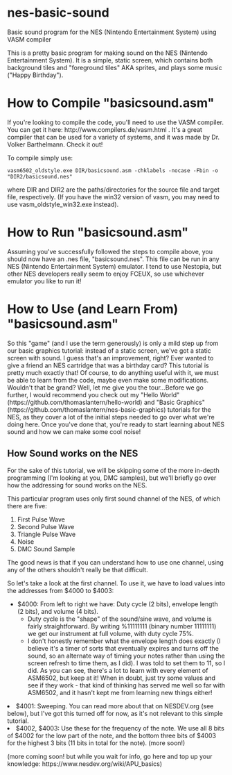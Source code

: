 # nes-basic-sound
Basic sound program for the NES (Nintendo Entertainment System) using VASM compiler

This is a pretty basic program for making sound on the NES (Nintendo Entertainment System). It is a simple, static screen, which contains both background tiles and "foreground tiles" AKA sprites, and plays some music ("Happy Birthday").

<h1> How to Compile "basicsound.asm" </h1>
If you're looking to compile the code, you'll need to use the VASM compiler. You can get it here: http://www.compilers.de/vasm.html . It's a great compiler that can be used for a variety of systems, and it was made by Dr. Volker Barthelmann. Check it out! 

<p>To compile simply use: 
<pre><code>vasm6502_oldstyle.exe DIR/basicsound.asm -chklabels -nocase -Fbin -o "DIR2/basicsound.nes"</code></pre> where DIR and DIR2 are the paths/directories for the source file and target file, respectively. (If you have the win32 version of vasm, you may need to use vasm_oldstyle_win32.exe instead).</p>

<h1>How to Run "basicsound.asm"</h1>
Assuming you've successfully followed the steps to compile above, you should now have an .nes file, "basicsound.nes". This file can be run in any NES (Nintendo Entertainment System) emulator. I tend to use Nestopia, but other NES developers really seem to enjoy FCEUX, so use whichever emulator you like to run it!

<h1>How to Use (and Learn From) "basicsound.asm"</h1>
<p>So this "game" (and I use the term generously) is only a mild step up from our basic graphics tutorial: instead of a static screen, we've got a static screen with sound. I guess that's an improvement, right? Ever wanted to give a friend an NES cartridge that was a birthday card? This tutorial is pretty much exactly that! Of course, to do anything useful with it, we must be able to learn from the code, maybe even make some modifications. Wouldn't that be grand? Well, let me give you the tour...</p?

<p>Before we go further, I would recommend you check out my "Hello World" (https://github.com/thomaslantern/hello-world) and "Basic Graphics" (https://github.com/thomaslantern/nes-basic-graphics) tutorials for the NES, as they cover a lot of the initial steps needed to go over what we're doing here. Once you've done that, you're ready to start learning about NES sound and how we can make some cool noise!</p>

<h2>How Sound works on the NES</h2>
<p>For the sake of this tutorial, we will be skipping some of the more in-depth programming (I'm looking at you, DMC samples), but we'll briefly go over how the addressing for sound works on the NES.</p>
<p>This particular program uses only first sound channel of the NES, of which there are five:
<ol>
  <li>First Pulse Wave</li>
  <li>Second Pulse Wave</li>
  <li>Triangle Pulse Wave</li>
  <li>Noise</li>
  <li>DMC Sound Sample</li>
</ol>
The good news is that if you can understand how to use one channel, using any of the others shouldn't really be that difficult.</p>
<p>So let's take a look at the first channel. To use it, we have to load values into the addresses from $4000 to $4003:
<ul>
  <li>$4000: From left to right we have: Duty cycle (2 bits), envelope length (2 bits), and volume (4 bits). 
    <ul>
      <li>Duty cycle is the "shape" of the sound/sine wave, and volume is fairly straightforward. By writing %11111111 (binary number 11111111) we get our instrument at full volume, with duty cycle 75%.</li>
      <li>I don't honestly remember what the envelope length does exactly (I believe it's a timer of sorts that eventually expires and turns off the sound, so an alternate way of timing your notes rather than using the screen refresh to time them, as I did). I was told to set them to 11, so I did. As you can see, there's a lot to learn with every element of ASM6502, but keep at it! When in doubt, just try some values and see if they work - that kind of thinking has served me well so far with ASM6502, and it hasn't kept me from learning new things either!</li>
    </ul>
    </li>
</ul>
<li>$4001: Sweeping. You can read more about that on NESDEV.org (see below), but I've got this turned off for now, as it's not relevant to this simple tutorial.</li>
<li>$4002, $4003: Use these for the frequency of the note. We use all 8 bits of $4002 for the low part of the note, and the bottom three bits of $4003 for the highest 3 bits (11 bits in total for the note). (more soon!) </li>
</p>
(more coming soon! but while you wait for info, go here and top up your knowledge: https://www.nesdev.org/wiki/APU_basics)

